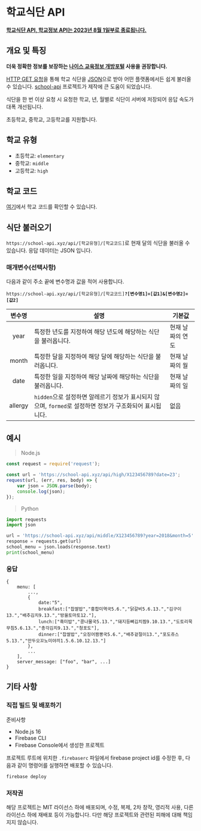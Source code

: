 # 학교식단 API
**[학교식단 API, 학교정보 API는 2023년 8월 1일부로 종료됩니다. 
](https://github.com/5d-jh/school-menu-api/issues/216)**
## 개요 및 특징
**더욱 정확한 정보를 보장하는 [나이스 교육정보 개방포털](https://open.neis.go.kr/portal/mainPage.do) 사용을 권장합니다.**

[HTTP GET 요청](https://opentutorials.org/course/3385/21674)을 통해 학교 식단을 [JSON](https://opentutorials.org/course/1375/6844)으로 받아 어떤 플랫폼에서든 쉽게 불러올 수 있습니다.
[school-api](https://github.com/agemor/school-api) 프로젝트가 제작에 큰 도움이 되었습니다.

식단을 한 번 이상 요청 시 요청한 학교, 년, 월별로 식단이 서버에 저장되어 응답 속도가 대폭 개선됩니다.

초등학교, 중학교, 고등학교를 지원합니다.

## 학교 유형
 * 초등학교: `elementary`
 * 중학교: `middle`
 * 고등학교: `high`

## 학교 코드
[여기](https://school-api.xyz/code/app)에서 학교 코드를 확인할 수 있습니다.

## 식단 불러오기
`https://school-api.xyz/api/[학교유형]/[학교코드]`로 현재 달의 식단을 불러올 수 있습니다. 응답 데이터는 JSON 입니다.

### 매개변수(선택사항)
다음과 같이 주소 끝에 변수명과 값을 적어 사용합니다.

<code>https://<span></span>school-api.<span></span>xyz/api/[학교유형]/[학교코드]<strong>?[변수명1]=[값1]&[변수명2]=[값2]</strong></code>

| 변수명 | 설명 | 기본값 |
| :------: | ------ | ------ |
| year | 특정한 년도를 지정하여 해당 년도에 해당하는 식단을 불러옵니다. | 현재 날짜의 연도 | 
| month | 특정한 달을 지정하여 해당 달에 해당하는 식단을 불러옵니다. | 현재 날짜의 월 |
| date | 특정한 일을 지정하여 해당 날짜에 해당하는 식단을 불러옵니다. | 현재 날짜의 일 |
| allergy | `hidden`으로 설정하면 알레르기 정보가 표시되지 않으며, `formed`로 설정하면 정보가 구조화되어 표시됩니다. | 없음 |

## 예시
 > Node.js
```javascript
const request = require('request');

const url = 'https://school-api.xyz/api/high/X123456789?date=23';
request(url, (err, res, body) => {
    var json = JSON.parse(body);
    console.log(json);
});
```
 > Python
```python
import requests
import json

url = 'https://school-api.xyz/api/middle/X123456789?year=2018&month=5'
response = requests.get(url)
school_menu = json.loads(response.text)
print(school_menu)
```

### 응답
```
{
    menu: [
        ...,
        {
            date:"5",
            breakfast:["찹쌀밥","홍합미역국5.6.","닭갈비5.6.13.","김구이13.","배추김치9.13.","방울토마토12."],
            lunch:["흑미밥","콩나물국5.13.","돼지등뼈김치찜9.10.13.","도토리묵무침5.6.13.","총각김치9.13.","청포도"],
            dinner:["찹쌀밥","오징어짬뽕국5.6.","배추겉절이13.","포도쥬스5.13.","만두오꼬노미야끼1.5.6.10.12.13."]
        },
        ...
    ],
    server_message: ["foo", "bar", ...]
}
```

## 기타 사항
### 직접 빌드 및 배포하기
준비사항
* Node.js 16
* Firebase CLI
* Firebase Console에서 생성한 프로젝트

프로젝트 루트에 위치한 `.firebaserc` 파일에서 firebase project id를 수정한 후, 다음과 같이 명령어를 실행하면 배포할 수 있습니다.
```sh
firebase deploy
```

### 저작권
해당 프로젝트는 MIT 라이선스 하에 배포되며, 수정, 복제, 2차 창작, 영리적 사용, 다른 라이선스 하에 재배포 등이 가능합니다. 다만 해당 프로젝트와 관련된 피해에 대해 책임지지 않습니다.
